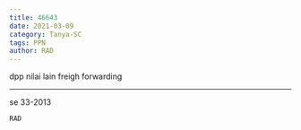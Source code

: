 ```yaml
---
title: 46643
date: 2021-03-09
category: Tanya-SC
tags: PPN
author: RAD
---
```


dpp nilai lain freigh forwarding

---

se 33-2013

`RAD`
